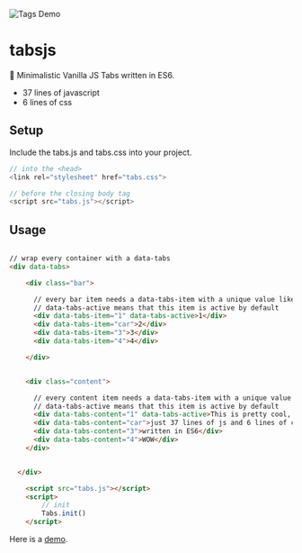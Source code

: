 <p text-align="center"><img src="./assets/tags.gif" alt="Tags Demo"></p>

# tabsjs
📂 Minimalistic Vanilla JS Tabs written in ES6.

- 37 lines of javascript
- 6 lines of css

## Setup

Include the tabs.js and tabs.css into your project.

``` javascript
// into the <head>
<link rel="stylesheet" href="tabs.css">

// before the closing body tag
<script src="tabs.js"></script>
```

## Usage

``` html

// wrap every container with a data-tabs
<div data-tabs>

    <div class="bar">

      // every bar item needs a data-tabs-item with a unique value like "1" "car" "Product1"
      // data-tabs-active means that this item is active by default
      <div data-tabs-item="1" data-tabs-active>1</div>
      <div data-tabs-item="car">2</div>
      <div data-tabs-item="3">3</div>
      <div data-tabs-item="4">4</div>

    </div>


    <div class="content">

      // every content item needs a data-tabs-item with a unique value like "1" "car" "Product1"
      // data-tabs-active means that this item is active by default
      <div data-tabs-content="1" data-tabs-active>This is pretty cool, isn´t it?</div>
      <div data-tabs-content="car">just 37 lines of js and 6 lines of css</div>
      <div data-tabs-content="3">written in ES6</div>
      <div data-tabs-content="4">WOW</div>
    </div>


  </div>

    <script src="tabs.js"></script>
    <script>
        // init
        Tabs.init()
    </script>

```

Here is a <a href="https://janmarkuslanger.github.io/tabsjs/">demo</a>.
